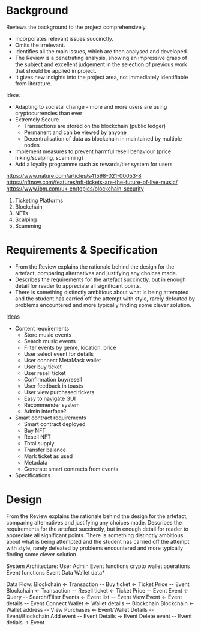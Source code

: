 # Background
Reviews the background to the project comprehensively.
- Incorporates relevant issues succinctly.
- Omits the irrelevant.
- Identifies all the main issues, which are then analysed and developed.
- The Review is a penetrating analysis, showing an impressive grasp of the subject and excellent judgement in the selection of previous work that should be applied in project.
- It gives new insights into the project area, not immediately identifiable from literature.

Ideas
- Adapting to societal change - more and more users are using cryptocurrencies than ever
- Extremely Secure
	- Transactions are stored on the blockchain (public ledger)
	- Permanent and can be viewed by anyone
	- Decentralisation of data as blockchain in maintained by multiple nodes
- Implement measures to prevent harmful resell behaviour (price hiking/scalping, scamming)
- Add a loyalty programme such as rewards/tier system for users

https://www.nature.com/articles/s41598-021-00053-8
https://nftnow.com/features/nft-tickets-are-the-future-of-live-music/
https://www.ibm.com/uk-en/topics/blockchain-security

1. Ticketing Platforms
2. Blockchain
3. NFTs
4. Scalping
5. Scamming

# Requirements & Specification
- From the Review explains the rationale behind the design for the artefact, comparing alternatives and justifying any choices made. 
- Describes the requirements for the artefact succinctly, but in enough detail for reader to appreciate all significant points.
- There is something distinctly ambitious about what is being attempted and the student has carried off the attempt with style, rarely defeated by problems encountered and more typically finding some clever solution.

Ideas
- Content requirements
	- Store music events
	- Search music events
	- Filter events by genre, location, price
	- User select event for details
	- User connect MetaMask wallet
	- User buy ticket
	- User resell ticket
	- Confirmation buy/resell
	- User feedback in toasts
	- User view purchased tickets
	- Easy to navigate GUI
	- Recommender system
	- Admin interface?
- Smart contract requirements
	- Smart contract deployed
	- Buy NFT
	- Resell NFT
	- Total supply
	- Transfer balance
	- Mark ticket as used
	- Metadata
	- Generate smart contracts from events
- Specifications

# Design
From the Review explains the rationale behind the design for the artefact, comparing alternatives and justifying any choices made. Describes the requirements for the artefact succinctly, but in enough detail for reader to appreciate all significant points. There is something distinctly ambitious about what is being attempted and the student has carried off the attempt with style, rarely defeated by problems encountered and more typically finding some clever solution.

System Architecture:
User												Admin
Event functions		crypto wallet operations		Event functions
Event Data			Wallet data*

Data Flow:
Blockchain <- Transaction -- Buy ticket <- Ticket Price -- Event
Blockchain <- Transaction -- Resell ticket <- Ticket Price -- Event
Event <- Query -- Search/Filter Events <- Event list -- Event
View Event <- Event details -- Event
Connect Wallet <- Wallet details -- Blockchain
Blockchain <- Wallet address -- View Purchases <- Event/Wallet Details -- Event/Blockchain
Add event -- Event Details -> Event
Delete event -- Event detials -> Event
